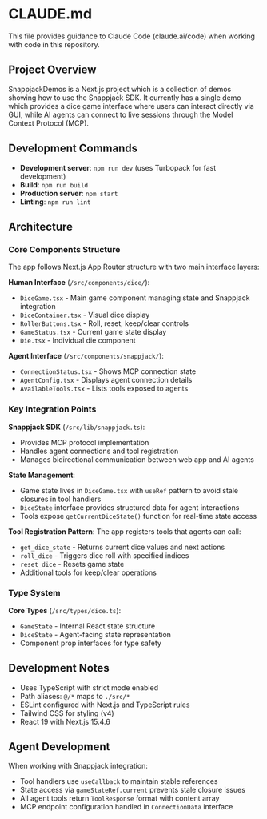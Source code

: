 # CLAUDE.md

This file provides guidance to Claude Code (claude.ai/code) when working with code in this repository.

## Project Overview

SnappjackDemos is a Next.js project which is a collection of demos showing how to use the Snappjack SDK. It currently has a single demo which provides a dice game interface where users can interact directly via GUI, while AI agents can connect to live sessions through the Model Context Protocol (MCP).

## Development Commands

- **Development server**: `npm run dev` (uses Turbopack for fast development)
- **Build**: `npm run build`
- **Production server**: `npm start`
- **Linting**: `npm run lint`

## Architecture

### Core Components Structure

The app follows Next.js App Router structure with two main interface layers:

**Human Interface** (`/src/components/dice/`):
- `DiceGame.tsx` - Main game component managing state and Snappjack integration
- `DiceContainer.tsx` - Visual dice display
- `RollerButtons.tsx` - Roll, reset, keep/clear controls
- `GameStatus.tsx` - Current game state display
- `Die.tsx` - Individual die component

**Agent Interface** (`/src/components/snappjack/`):
- `ConnectionStatus.tsx` - Shows MCP connection state
- `AgentConfig.tsx` - Displays agent connection details
- `AvailableTools.tsx` - Lists tools exposed to agents

### Key Integration Points

**Snappjack SDK** (`/src/lib/snappjack.ts`):
- Provides MCP protocol implementation
- Handles agent connections and tool registration
- Manages bidirectional communication between web app and AI agents

**State Management**:
- Game state lives in `DiceGame.tsx` with `useRef` pattern to avoid stale closures in tool handlers
- `DiceState` interface provides structured data for agent interactions
- Tools expose `getCurrentDiceState()` function for real-time state access

**Tool Registration Pattern**:
The app registers tools that agents can call:
- `get_dice_state` - Returns current dice values and next actions
- `roll_dice` - Triggers dice roll with specified indices
- `reset_dice` - Resets game state
- Additional tools for keep/clear operations

### Type System

**Core Types** (`/src/types/dice.ts`):
- `GameState` - Internal React state structure
- `DiceState` - Agent-facing state representation
- Component prop interfaces for type safety

## Development Notes

- Uses TypeScript with strict mode enabled
- Path aliases: `@/*` maps to `./src/*`
- ESLint configured with Next.js and TypeScript rules
- Tailwind CSS for styling (v4)
- React 19 with Next.js 15.4.6

## Agent Development

When working with Snappjack integration:
- Tool handlers use `useCallback` to maintain stable references
- State access via `gameStateRef.current` prevents stale closure issues  
- All agent tools return `ToolResponse` format with content array
- MCP endpoint configuration handled in `ConnectionData` interface